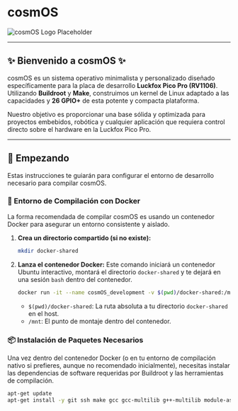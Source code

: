 # cosmOS

![cosmOS Logo Placeholder](https://cosmit.es/C.svg)

---

## ✨ Bienvenido a cosmOS ✨

cosmOS es un sistema operativo minimalista y personalizado diseñado específicamente para la placa de desarrollo **Luckfox Pico Pro (RV1106)**. Utilizando **Buildroot** y **Make**, construimos un kernel de Linux adaptado a las capacidades y **26 GPIO+** de esta potente y compacta plataforma.

Nuestro objetivo es proporcionar una base sólida y optimizada para proyectos embebidos, robótica y cualquier aplicación que requiera control directo sobre el hardware en la Luckfox Pico Pro.

---

## 🚀 Empezando

Estas instrucciones te guiarán para configurar el entorno de desarrollo necesario para compilar cosmOS.

### 🐳 Entorno de Compilación con Docker

La forma recomendada de compilar cosmOS es usando un contenedor Docker para asegurar un entorno consistente y aislado.

1.  **Crea un directorio compartido (si no existe):**
    ```bash
    mkdir docker-shared
    ```
2.  **Lanza el contenedor Docker:**
    Este comando iniciará un contenedor Ubuntu interactivo, montará el directorio `docker-shared` y te dejará en una sesión `bash` dentro del contenedor.
    ```bash
    docker run -it --name cosmOS_development -v $(pwd)/docker-shared:/mnt ubuntu bash
    ```
    * `$(pwd)/docker-shared`: La ruta absoluta a tu directorio `docker-shared` en el host.
    * `/mnt`: El punto de montaje dentro del contenedor.

### 📦 Instalación de Paquetes Necesarios

Una vez dentro del contenedor Docker (o en tu entorno de compilación nativo si prefieres, aunque no recomendado inicialmente), necesitas instalar las dependencias de software requeridas por Buildroot y las herramientas de compilación.

```bash
apt-get update
apt-get install -y git ssh make gcc gcc-multilib g++-multilib module-assistant expect g++ gawk texinfo libssl-dev bison flex fakeroot cmake unzip gperf autoconf device-tree-compiler libncurses5-dev pkg-config bc python-is-python3 passwd openssl openssh-server openssh-client vim file cpio rsync
